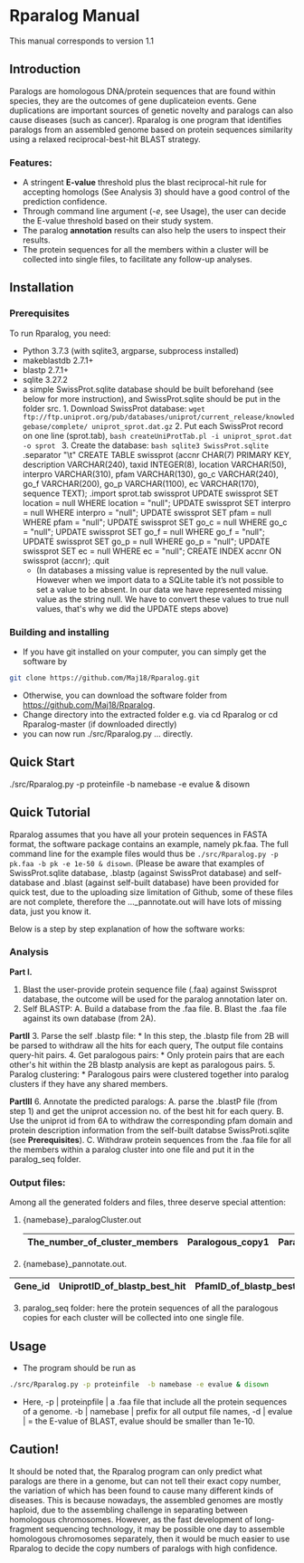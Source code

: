 # Rparalog Manual
This manual corresponds to version 1.1

## Introduction
Paralogs are homologous DNA/protein sequences that are found within species, they are the outcomes of gene duplicateion events. Gene duplications are important sources of genetic novelty and paralogs can also cause diseases (such as cancer). Rparalog is one program that identifies paralogs from an assembled genome based on protein sequences similarity using a relaxed reciprocal-best-hit BLAST strategy.

### Features: 
* A stringent **E-value** threshold plus the blast reciprocal-hit rule for accepting homologs (See Analysis 3) should have a good control of the prediction confidence. 
* Through command line argument (_-e_, see Usage), the user can decide the E-value threshold based on their study system.
* The paralog **annotation** results can also help the users to inspect their results.
* The protein sequences for all the members within a cluster will be collected into single files, to facilitate any follow-up analyses.

## Installation
### Prerequisites
To run Rparalog, you need:
* Python 3.7.3 (with sqlite3, argparse, subprocess installed)
* makeblastdb 2.7.1+
* blastp 2.7.1+
* sqlite 3.27.2
* a simple SwissProt.sqlite database should be built beforehand (see below for more instruction), and SwissProt.sqlite should be put in the folder src. 
		1. Download SwissProt database: `wget ftp://ftp.uniprot.org/pub/databases/uniprot/current_release/knowledgebase/complete/ uniprot_sprot.dat.gz`
		2. Put each SwissProt record on one line (sprot.tab), 
		```bash
		createUniProtTab.pl -i uniprot_sprot.dat -o sprot
		```
		3. Create the database: 
		```bash
		sqlite3 SwissProt.sqlite
		```
			.separator "\t"
			CREATE TABLE swissprot (accnr CHAR(7) PRIMARY KEY, description VARCHAR(240), taxid INTEGER(8), location VARCHAR(50), interpro VARCHAR(310), pfam VARCHAR(130), go_c VARCHAR(240), go_f VARCHAR(200), go_p VARCHAR(1100), ec VARCHAR(170), sequence TEXT);
			.import sprot.tab swissprot
			UPDATE swissprot SET location = null WHERE location = "null";
			UPDATE swissprot SET interpro = null WHERE interpro = "null";
			UPDATE swissprot SET pfam = null WHERE pfam = "null";
			UPDATE swissprot SET go_c = null WHERE go_c = "null";
			UPDATE swissprot SET go_f = null WHERE go_f = "null";
			UPDATE swissprot SET go_p = null WHERE go_p = "null";
			UPDATE swissprot SET ec = null WHERE ec = "null";
			CREATE INDEX accnr ON swissprot (accnr);
			.quit
   * (In databases a missing value is represented by the null value. However when we import data to a SQLite table it’s not possible to set a value to be absent. In our data we have represented missing value as the string null. We have to convert these values to true null values, that's why we did the UPDATE steps above)

### Building and installing 
* If you have git installed on your computer, you can simply get the software by 
```bash
git clone https://github.com/Maj18/Rparalog.git
```
* Otherwise, you can download the software folder from https://github.com/Maj18/Rparalog.
* Change directory into the extracted folder e.g. via cd Rparalog or cd Rparalog-master (if downloaded directly)
* you can now run ./src/Rparalog.py ... directly.

## Quick Start
./src/Rparalog.py -p proteinfile  -b namebase -e evalue & disown

## Quick Tutorial
Rparalog assumes that you have all your protein sequences in FASTA format, the software package contains an example, namely pk.faa. The full command line for the example files would thus be `./src/Rparalog.py -p pk.faa -b pk -e 1e-50 & disown`. (Please be aware that examples of SwissProt.sqlite database, .blastp (against SwissProt database) and self-database and .blast (against self-built database) have been provided for quick test, due to the uploading size limitation of Github, some of these files are not complete, therefore the ..._pannotate.out will have lots of missing data, just you know it.

Below is a step by step explanation of how the software works:

### Analysis
**Part I.**
1. Blast the user-provide protein sequence file (.faa) against Swissprot database, the outcome will be used for the paralog annotation later on.
2. Self BLASTP:
	A. Build a database from the .faa file.
	B. Blast the .faa file against its own database (from 2A).

**PartII**
3. Parse  the self .blastp file:
	* In this step, the .blastp file from 2B will be parsed to withdraw all the hits for each query, The output file contains query-hit pairs.
4. Get paralogous pairs:
	* Only protein pairs that are each other's hit within the 2B blastp analysis are kept as paralogous pairs.
5. Paralog clustering:
	* Paralogous pairs were clustered together into paralog clusters if they have any shared members.

**PartIII**
6. Annotate the predicted paralogs:
	A. parse the .blastP file (from step 1) and get the uniprot accession no. of the best hit for each query.
	B. Use the uniprot id from 6A to withdraw the corresponding pfam domain and protein description information from the self-built databse SwissProti.sqlite (see **Prerequisites**).
	C. Withdraw protein sequences from the  .faa file for all the members within a paralog cluster into one file and put it in the paralog_seq folder.
			
### Output files:
Among all the generated folders and files, three deserve special attention:
1. {namebase}_paralogCluster.out

	The_number_of_cluster_members |  Paralogous_copy1  |  Paralogous_copy2  
	---  |  ---  |  ---
	
2. {namebase}_pannotate.out.

Gene_id  |  UniprotID_of_blastp_best_hit  |  PfamID_of_blastp_best_hit |  Functional_description_of_blastp_best_hit
---  |  ---  |  ---  |  ---  |

3. paralog_seq folder: here the protein sequences of all the paralogous copies for each cluster will be collected into one single file.


## Usage
* The program should be run as 
```bash
./src/Rparalog.py -p proteinfile  -b namebase -e evalue & disown
```
* Here, 
-p | proteinpfile | a .faa file that include all the protein sequences of a genome.
-b | namebase |  prefix for all output file names, 
-d | evalue |  = the E-value of BLAST, evalue should be smaller than 1e-10. 

## Caution!

It should be noted that, the Rparalog program can only predict what paralogs are there in a genome, but can not tell their exact copy number, the variation of which has been found to cause many different kinds of diseases. This is because nowadays, the assembled genomes are mostly haploid, due to the assembling challenge in separating between homologous chromosomes. However, as the fast development of long-fragment sequencing technology, it may be possible one day to assemble homologous chromosomes separately, then it would be much easier to use Rparalog to decide the copy numbers of paralogs with high confidence.			
		
	